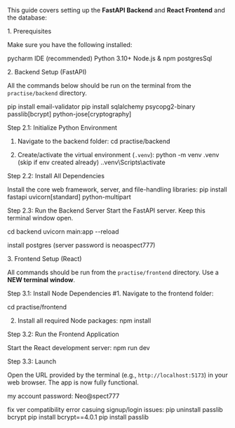 This guide covers setting up the **FastAPI Backend** and **React Frontend** and the database:

 1\. Prerequisites

Make sure you have the following installed:

pycharm IDE (recommended)
Python 3.10+
Node.js & npm
postgresSql

2\. Backend Setup (FastAPI)

All the commands below should be run on the terminal from the `practise/backend` directory.

pip install email-validator
pip install sqlalchemy psycopg2-binary passlib[bcrypt] python-jose[cryptography]

Step 2.1: Initialize Python Environment

1.  Navigate to the backend folder:
    cd practise/backend

2.  Create/activate the virtual environment (`.venv`):
   python -m venv .venv (skip if env created already)
   .\.venv\Scripts\activate


 Step 2.2: Install All Dependencies

 Install the core web framework, server, and file-handling libraries:
 pip install fastapi uvicorn[standard] python-multipart


Step 2.3: Run the Backend Server
Start the FastAPI server. Keep this terminal window open.

cd backend
uvicorn main:app --reload

install postgres (server password is neoaspect777)

3\. Frontend Setup (React)

All commands should be run from the `practise/frontend` directory. Use a **NEW terminal window**.

Step 3.1: Install Node Dependencies
#1.  Navigate to the frontend folder:

cd practise/frontend

2.  Install all required Node packages:
npm install

Step 3.2: Run the Frontend Application

Start the React development server:
npm run dev


Step 3.3: Launch

Open the URL provided by the terminal (e.g., `http://localhost:5173`) in your web browser. The app is now fully functional.


my account password: Neo@spect777

fix ver compatibility error casuing signup/login issues:
pip uninstall passlib bcrypt
pip install bcrypt==4.0.1
pip install passlib

